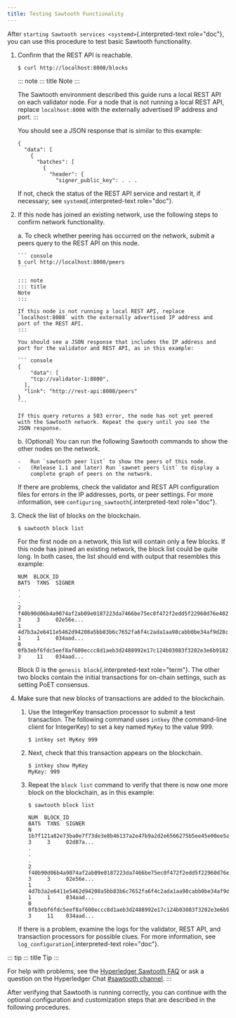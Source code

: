 ```yaml
---
title: Testing Sawtooth Functionality
---
```


After `starting Sawtooth services <systemd>`{.interpreted-text
role="doc"}, you can use this procedure to test basic Sawtooth
functionality.

1.  Confirm that the REST API is reachable.

    ``` console
    $ curl http://localhost:8008/blocks
    ```

    ::: note
    ::: title
    Note
    :::

    The Sawtooth environment described this guide runs a local REST API
    on each validator node. For a node that is not running a local REST
    API, replace `localhost:8008` with the externally advertised IP
    address and port.
    :::

    You should see a JSON response that is similar to this example:

    ``` console
    {
      "data": [
        {
          "batches": [
            {
              "header": {
                "signer_public_key": . . .
    ```

    If not, check the status of the REST API service and restart it, if
    necessary; see `systemd`{.interpreted-text role="doc"}.

2.  If this node has joined an existing network, use the following steps
    to confirm network functionality.

    a.  To check whether peering has occurred on the network, submit a
        peers query to the REST API on this node.

        ``` console
        $ curl http://localhost:8008/peers
        ```

        ::: note
        ::: title
        Note
        :::

        If this node is not running a local REST API, replace
        `localhost:8008` with the externally advertised IP address and
        port of the REST API.
        :::

        You should see a JSON response that includes the IP address and
        port for the validator and REST API, as in this example:

        ``` console
        {
            "data": [
            "tcp://validator-1:8800",
          ],
          "link": "http://rest-api:8008/peers"
        }
        ```

        If this query returns a 503 error, the node has not yet peered
        with the Sawtooth network. Repeat the query until you see the
        JSON response.

    b.  (Optional) You can run the following Sawtooth commands to show
        the other nodes on the network.

        -   Run `sawtooth peer list` to show the peers of this node.
        -   (Release 1.1 and later) Run `sawnet peers list` to display a
            complete graph of peers on the network.

    If there are problems, check the validator and REST API
    configuration files for errors in the IP addresses, ports, or peer
    settings. For more information, see
    `configuring_sawtooth`{.interpreted-text role="doc"}.

3.  Check the list of blocks on the blockchain.

    ``` console
    $ sawtooth block list
    ```

    For the first node on a network, this list will contain only a few
    blocks. If this node has joined an existing network, the block list
    could be quite long. In both cases, the list should end with output
    that resembles this example:

    ``` console
    NUM  BLOCK_ID                                                                                                                          BATS  TXNS  SIGNER
    .
    .
    .
    2    f40b90d06b4a9074af2ab09e0187223da7466be75ec0f472f2edd5f22960d76e402e6c07c90b7816374891d698310dd25d9b88dce7dbcba8219d9f7c9cae1861  3     3     02e56e...
    1    4d7b3a2e6411e5462d94208a5bb83b6c7652fa6f4c2ada1aa98cabb0be34af9d28cf3da0f8ccf414aac2230179becade7cdabbd0976c4846990f29e1f96000d6  1     1     034aad...
    0    0fb3ebf6fdc5eef8af600eccc8d1aeb3d2488992e17c124b03083f3202e3e6b9182e78fef696f5a368844da2a81845df7c3ba4ad940cee5ca328e38a0f0e7aa0  3     11    034aad...
    ```

    Block 0 is the `genesis block`{.interpreted-text role="term"}. The
    other two blocks contain the initial transactions for on-chain
    settings, such as setting PoET consensus.

4.  Make sure that new blocks of transactions are added to the
    blockchain.

    1.  Use the IntegerKey transaction processor to submit a test
        transaction. The following command uses `intkey` (the
        command-line client for IntegerKey) to set a key named `MyKey`
        to the value 999.

        ``` console
        $ intkey set MyKey 999
        ```

    2.  Next, check that this transaction appears on the blockchain.

        ``` console
        $ intkey show MyKey
        MyKey: 999
        ```

    3.  Repeat the `block list` command to verify that there is now one
        more block on the blockchain, as in this example:

        ``` console
        $ sawtooth block list

        NUM  BLOCK_ID                                                                                                                          BATS  TXNS  SIGNER
        N    1b7f121a82e73ba0e7f73de3e8b46137a2e47b9a2d2e6566275b5ee45e00ee5a06395e11c8aef76ff0230cbac0c0f162bb7be626df38681b5b1064f9c18c76e5  3     3     02d87a...
        .
        .
        .
        2    f40b90d06b4a9074af2ab09e0187223da7466be75ec0f472f2edd5f22960d76e402e6c07c90b7816374891d698310dd25d9b88dce7dbcba8219d9f7c9cae1861  3     3     02e56e...
        1    4d7b3a2e6411e5462d94208a5bb83b6c7652fa6f4c2ada1aa98cabb0be34af9d28cf3da0f8ccf414aac2230179becade7cdabbd0976c4846990f29e1f96000d6  1     1     034aad...
        0    0fb3ebf6fdc5eef8af600eccc8d1aeb3d2488992e17c124b03083f3202e3e6b9182e78fef696f5a368844da2a81845df7c3ba4ad940cee5ca328e38a0f0e7aa0  3     11    034aad...
        ```

    If there is a problem, examine the logs for the validator, REST API,
    and transaction processors for possible clues. For more information,
    see `log_configuration`{.interpreted-text role="doc"}.

::: tip
::: title
Tip
:::

For help with problems, see the [Hyperledger Sawtooth
FAQ](https://sawtooth.hyperledger.org/faq/) or ask a question on the
Hyperledger Chat [#sawtooth
channel](https://chat.hyperledger.org/channel/sawtooth).
:::

After verifying that Sawtooth is running correctly, you can continue
with the optional configuration and customization steps that are
described in the following procedures.

<!--
  Licensed under Creative Commons Attribution 4.0 International License
  https://creativecommons.org/licenses/by/4.0/
-->

